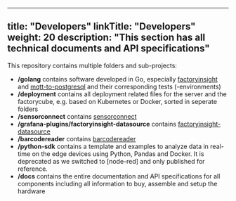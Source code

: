 
---
title: "Developers"
linkTitle: "Developers"
weight: 20
description: "This section has all technical documents and API specifications"
---

This repository contains multiple folders and sub-projects:

- **/golang** contains software developed in Go, especially [factoryinsight](factorycube-server/factoryinsight) and [mqtt-to-postgresql](factorycube-server/mqtt-to-postgresql) and their corresponding tests (-environments)
- **/deployment** contains all deployment related files for the server and the factorycube, e.g. based on Kubernetes or Docker, sorted in seperate folders
- **/sensorconnect** contains [sensorconnect](factorycube-edge/sensorconnect)
- **/grafana-plugins/factoryinsight-datasource** contains [factoryinsight-datasource](#factoryinsight-datasource)
- **/barcodereader** contains [barcodereader](factorycube-edge/barcodereader)
- **/python-sdk** contains a template and examples to analyze data in real-time on the edge devices using Python, Pandas and Docker. It is deprecated as we switched to [node-red] and only published for reference.
- **/docs** contains the entire documentation and API specifications for all components including all information to buy, assemble and setup the hardware
